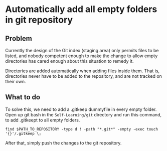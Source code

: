 # Automatically add all empty folders in git repository

## Problem

Currently the design of the Git index (staging area) only permits files to be listed, and nobody competent enough to make the change to allow empty directories has cared enough about this situation to remedy it.

Directories are added automatically when adding files inside them. That is, directories never have to be added to the repository, and are not tracked on their own.

## What to do

To solve this, we need to add a .gitkeep dummyfile in every empty folder.
Open up git bash in the `Self-Learning/git` directory and run this command, to add .gitkeept to all empty folders.

`find $PATH_TO_REPOSITORY -type d ! -path "*.git*" -empty -exec touch '{}'/.gitkeep \;`

After that, simply push the changes to the git repository.